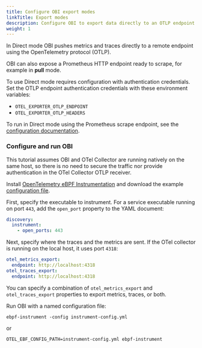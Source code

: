 ```yaml
---
title: Configure OBI export modes
linkTitle: Export modes
description: Configure OBI to export data directly to an OTLP endpoint
weight: 1
---
```


In Direct mode OBI pushes metrics and traces directly to a remote endpoint using
the OpenTelemetry protocol (OTLP).

OBI can also expose a Prometheus HTTP endpoint ready to scrape, for example in
**pull** mode.

To use Direct mode requires configuration with authentication credentials. Set
the OTLP endpoint authentication credentials with these environment variables:

- `OTEL_EXPORTER_OTLP_ENDPOINT`
- `OTEL_EXPORTER_OTLP_HEADERS`

To run in Direct mode using the Prometheus scrape endpoint, see the
[configuration documentation](../options/).

### Configure and run OBI

This tutorial assumes OBI and OTel Collector are running natively on the same
host, so there is no need to secure the traffic nor provide authentication in
the OTel Collector OTLP receiver.

Install [OpenTelemetry eBPF Instrumentation](../../setup/) and download the
example [configuration file](./resources/instrumenter-config.yml).

First, specify the executable to instrument. For a service executable running on
port `443`, add the `open_port` property to the YAML document:

```yaml
discovery:
  instrument:
    - open_ports: 443
```

Next, specify where the traces and the metrics are sent. If the OTel collector
is running on the local host, it uses port `4318`:

```yaml
otel_metrics_export:
  endpoint: http://localhost:4318
otel_traces_export:
  endpoint: http://localhost:4318
```

You can specify a combination of `otel_metrics_export` and `otel_traces_export`
properties to export metrics, traces, or both.

Run OBI with a named configuration file:

```shell
ebpf-instrument -config instrument-config.yml
```

or

```shell
OTEL_EBF_CONFIG_PATH=instrument-config.yml ebpf-instrument
```
